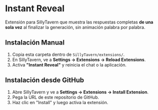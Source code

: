 # Instant Reveal

Extensión para SillyTavern que muestra las respuestas completas **de una sola vez** al finalizar la generación, sin animación palabra por palabra.

## Instalación Manual

1. Copia esta carpeta dentro de `SillyTavern/extensions/`.
2. En SillyTavern, ve a **Settings → Extensions → Reload Extensions**.
3. Activa **"Instant Reveal"** y reinicia el chat o la aplicación.

## Instalación desde GitHub

1. Abre SillyTavern y ve a **Settings → Extensions → Install Extension**.
2. Pega la URL de este repositorio de GitHub.
3. Haz clic en "Install" y luego activa la extensión.
